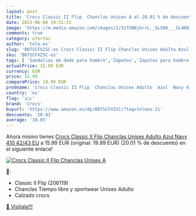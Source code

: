 ```yaml
---
layout: post
title: 'Crocs Classic II Flip  Chanclas Unisex A al 20.01 % de descuento'
date: 2021-06-08 19:51:21
image: 'https://m.media-amazon.com/images/I/317SN0jkrrL._SL500_._SL400_.jpg'
comments: true
category: ofertas
author: 'tole.es'
slug: 'B07SCFXZSC-es Crocs Classic II Flip Chanclas Unisex Adulto Azul Navy 410...'
sku: 'B07SCFXZSC-es'
tags: [ 'Sandalias de dedo para hombre','Zapatos','Zapatos para hombre','Zapatos y complementos','chanclas','crocs', ]
actualPrice: 15.99 EUR
currency: EUR
price: 15.99
comparePrice: 19.99 EUR
prodname: 'Crocs Classic II Flip  Chanclas Unisex Adulto  Azul  Navy 410   42/43 EU'
country: 'es'
flag: '🇪🇸'
brand: 'Crocs'
buyurl: 'https://www.amazon.es/dp/B07SCFXZSC/?tag=tolees-21'
descuento: '20.01'
average: '10.85'
---
```


Ahora mismo tienes [Crocs Classic II Flip  Chanclas Unisex Adulto  Azul  Navy 410   42/43 EU](https://www.amazon.es/dp/B07SCFXZSC/?tag=tolees-21) a 15.99 EUR (original: 19.99 EUR) (20.01 %  de descuento) en el siguiente enlace!

[![Crocs Classic II Flip  Chanclas Unisex A](https://m.media-amazon.com/images/I/317SN0jkrrL._SL500_._SL400_.jpg)](https://www.amazon.es/dp/B07SCFXZSC/?tag=tolees-21)

🔎:

- Classic II Flip (206119)
- Chanclas Tiempo libre y sportwear Unisex Adulto
- Calzado crocs

[🛒 Visítala!!!](https://www.amazon.es/dp/B07SCFXZSC/?tag=tolees-21)
